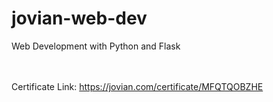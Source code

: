 # jovian-web-dev
Web Development with Python and Flask

<br><br>
Certificate Link: https://jovian.com/certificate/MFQTQOBZHE
